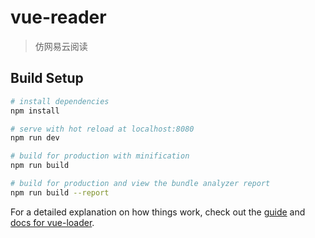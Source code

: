 # vue-reader

> 仿网易云阅读

## Build Setup

``` bash
# install dependencies
npm install

# serve with hot reload at localhost:8080
npm run dev

# build for production with minification
npm run build

# build for production and view the bundle analyzer report
npm run build --report
```

For a detailed explanation on how things work, check out the [guide](http://vuejs-templates.github.io/webpack/) and [docs for vue-loader](http://vuejs.github.io/vue-loader).

<!-- # 看到徐玲同学的项目 使用readme记录每一天的进度 这里我也记录一下 ^-^

## 先说一下目前已经完成的部分 （截止至2018.01.27 10:00pm）

* 4个大的页面 书城 分类 书架 订阅
  * 每页的顶部左上角都是头像 点击头像从左边有一个抽屉式菜单
  * 除了头像 顶部右边和中间的组件是不同的
  * 我的解决方案就是 头像组件占据整个宽度 fixed在顶部 
    同级还有一个等高的div占据位置，防止内容浮上去

* 底部有个tabbar 已经使用路由router-link到了对应的page组件 
  * router-link 点击后会自动有一个 router-link-active的样式 这里遇到一个`bug` (将路由重定向首页到书城页面时，router-link-active的样式没被激活，需要点击后才可以  `-.-!!` )

* 书城的子路由的`tuijian.vue`(原谅我随意的取名)，没部分一次展示6本书，一开始使用float,导致下面的部分就开始搞事情，给我出乱子。后来发现使用grid网格布局简直完美。

* 书城和分类共用的`男生-女生-出版`的`HeaderTab.vue`组件，顶部右侧的搜索，目录，加号等各自就属于对应的页面所使用到的了

* 数据方面，目前的数据还全都是在本组件中写死的，或者是父组件传过来的(还是写死的)。想的是先将页面做的差不多，再去使用axios,Vuex去获取数据和数据的处理，状态的改变。所以，其实组件间的点击事件我都还没有去写。先挖个坑在那把。

## 一切不以下雪为目的的降温，都是耍流氓(哼，题外话)

----------

### Day 1 （2018.01.29）

* 今天开始动手去处理后台数据的设计

*  引入`Vuex`去统一管理组件的状态
*  将之前设置在`tuijian.vue`中的data给剥离出来，写到了api文件夹中，但是这个各个页面的状态，数据的模块还没想好怎么去划分开。数据的结构也没想好。
*  现在的数据的结构还是处于一个实验状态，只是为了熟悉`vuex`的调用action，触发mutation去改变state的一个步骤。
*  在去获取数据时其中遇到一个问题
> action中使用commit去告诉mutations修改状态，我本以为commit中使用的参数的名字是可以和对应的mutation的第二个参数(第一个为state)不同的，但是<h3>我错了
```javascript
	// action中调用
	commit(types.RECEIVE_BOOKS, {rdbks})
	
	// mutations 中要参数相同
	[types.RECEIVE_BOOKS] (state, {rdbks}) {
	    state.recomend_books = rdbks
	}
```
----------

### Day 2 （2018.01.30）

* 发现点击到其他路由在切回`tuijian`路由时，其中的组件是重新创建过的。因为渲染上去的数据请求时写在组件的`created`生命周期函数中的，意味着每次切换都会消耗资源
* 搜索过后找的解决方法，在包含对应组建的`router-view`外使用`keep-alive`包裹着，组件就会被缓存到内存中。`keep-alive`还有许多的配置属性:`include`,`exclude`等

#### 今晚下雪啦^-^ -->